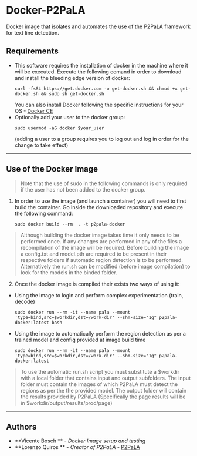 # Docker-P2PaLA

 Docker image that isolates and automates the use of the P2PaLA framework for text line detection. 

## Requirements

- This software requires the installation of docker in the machine where it will be executed. Execute
the following comand in order to download and install the bleeding edge version of docker: 
	```
	curl -fsSL https://get.docker.com -o get-docker.sh && chmod +x get-docker.sh && sudo sh get-docker.sh
	```
	You can also install Docker following the specific instructions for your OS - [Docker CE](https://docs.docker.com/install/overview/)
- Optionally add your user to the docker group:
	```
	sudo usermod -aG docker $your_user
	```
	(adding a user to a group requires you to log out and log in order for the change to take effect)

--- 

## Use of the Docker Image

> Note that the use of sudo in the following commands is only required if the user has not been added to the docker group. 

1. In order to use the image (and launch a container)  you will need to first build the container. Go inside
the downloaded repository and execute the following command: 
	```
	sudo docker build --rm  . -t p2pala-docker
	```
> Although building the docker image takes time it only needs to be performed once. If any changes are performed
in any of the files a recompilation of the image will be required. Before building the image a config.txt and model.pth
are required to be present in their respective folders if automatic region detection is to be performed. Alternatively
the run.sh can be modified (before image compilation) to look for the models in the binded folder. 

2. Once the docker image is compiled their exists two ways of using it: 

* Using the image to login and perform complex experimentation (train, decode) 
	```
	sudo docker run --rm -it --name pala --mount 'type=bind,src=$workdir,dst=/work-dir' --shm-size="1g" p2pala-docker:latest bash
	```
* Using the image to automatically perform the region detection as per a trained model and config provided at image build time
	```
	sudo docker run --rm -it --name pala --mount 'type=bind,src=$workdir,dst=/work-dir' --shm-size="1g" p2pala-docker:latest
	```
> To use the automatic run.sh script you must substitute a $workdir with a local folder that contains input and
output subfolders. The input folder must contain the images of which P2PaLA must detect the regions as per the 
the provided model. The output folder will contain the results provided by P2PaLA (Specifically the page
results will be in $workdir/output/results/prod/page) 

---

## Authors
* **Vicente Bosch ** - *Docker Image setup and testing*
* **Lorenzo Quiros ** - *Creator of P2PaLA* - [P2PaLA](https://github.com/lquirosd/P2PaLA)
